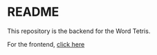 # README

This repository is the backend for the Word Tetris.

For the frontend, [click here](https://github.com/jfeng530/frontend-word-tetris)
